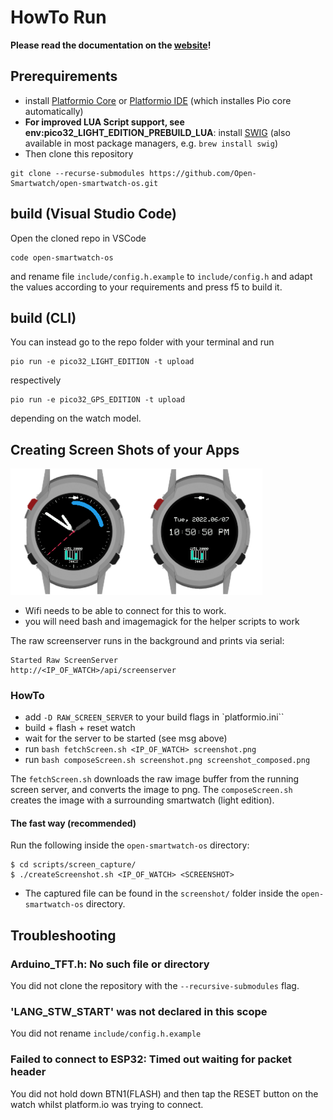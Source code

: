 # HowTo Run

**Please read the documentation on the [website](https://open-smartwatch.github.io/resources/firmware/)!**

## Prerequirements

* install [Platformio Core](https://docs.platformio.org/en/latest/core/installation.html) or [Platformio IDE](https://docs.platformio.org/en/latest/integration/ide/vscode.html#ide-vscode) (which installes Pio core automatically)
* **For improved LUA Script support, see env:pico32_LIGHT_EDITION_PREBUILD_LUA**: install [SWIG](http://www.swig.org/Doc4.0/SWIGDocumentation.html#Preface_installation) (also available in most package managers, e.g. `brew install swig`)
* Then clone this repository

```
git clone --recurse-submodules https://github.com/Open-Smartwatch/open-smartwatch-os.git
```

## build (Visual Studio Code)

Open the cloned repo in VSCode

```
code open-smartwatch-os
```

and rename file `include/config.h.example` to `include/config.h` and adapt the values according to your requirements and press f5 to build it.

## build (CLI)

You can instead go to the repo folder with your terminal and run

```
pio run -e pico32_LIGHT_EDITION -t upload
```

respectively

```
pio run -e pico32_GPS_EDITION -t upload
```

depending on the watch model.

## Creating Screen Shots of your Apps

<img src="./screenshots/watchface_analog_osw.png" width="40%"><img src="./screenshots/watchface_digital_osw.png" width="40%">

* Wifi needs to be able to connect for this to work.
* you will need bash and imagemagick for the helper scripts to work

The raw screenserver runs in the background and prints via serial:

```
Started Raw ScreenServer
http://<IP_OF_WATCH>/api/screenserver
```

### HowTo

 * add `-D RAW_SCREEN_SERVER` to your build flags in `platformio.ini``
 * build + flash + reset watch
 * wait for the server to be started (see msg above)
 * run `bash fetchScreen.sh <IP_OF_WATCH> screenshot.png`
 * run `bash composeScreen.sh screenshot.png screenshot_composed.png`

The `fetchScreen.sh` downloads the raw image buffer from the running screen server, and converts the image to png. The `composeScreen.sh` creates the image with a surrounding smartwatch (light edition).

#### The fast way (recommended)

Run the following inside the `open-smartwatch-os` directory:

```
$ cd scripts/screen_capture/
$ ./createScreenshot.sh <IP_OF_WATCH> <SCREENSHOT>
```
* The captured file can be found in the `screenshot/` folder inside the `open-smartwatch-os` directory.
## Troubleshooting
### Arduino_TFT.h: No such file or directory

You did not clone the repository with the `--recursive-submodules` flag.

### 'LANG_STW_START' was not declared in this scope

You did not rename `include/config.h.example`

### Failed to connect to ESP32: Timed out waiting for packet header

You did not hold down BTN1(FLASH) and then tap the RESET button on the watch whilst platform.io was trying to connect.
